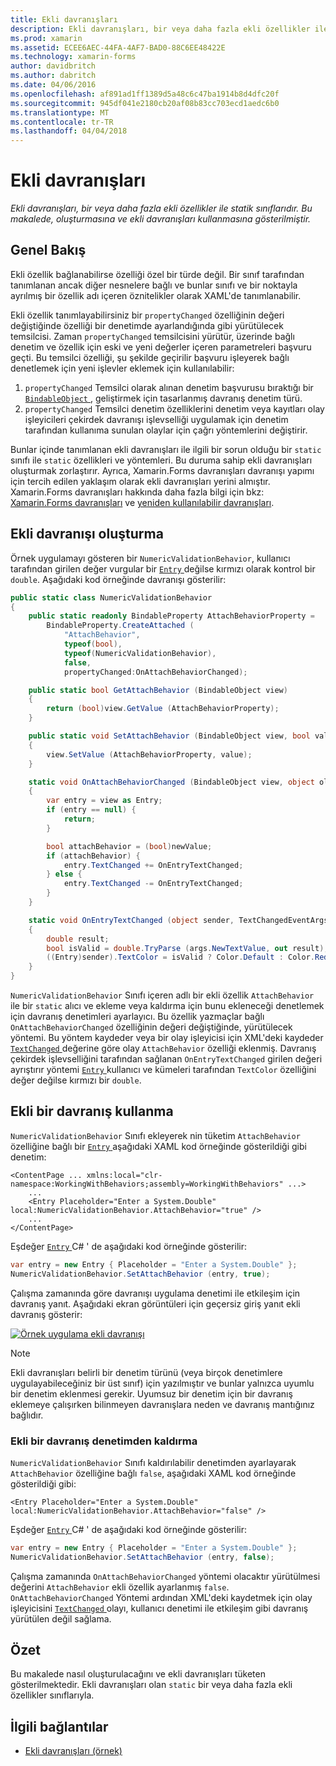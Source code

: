 ```yaml
---
title: Ekli davranışları
description: Ekli davranışları, bir veya daha fazla ekli özellikler ile statik sınıflarıdır. Bu makalede, oluşturmasına ve ekli davranışları kullanmasına gösterilmiştir.
ms.prod: xamarin
ms.assetid: ECEE6AEC-44FA-4AF7-BAD0-88C6EE48422E
ms.technology: xamarin-forms
author: davidbritch
ms.author: dabritch
ms.date: 04/06/2016
ms.openlocfilehash: af891ad1ff1389d5a48c6c47ba1914b8d4dfc20f
ms.sourcegitcommit: 945df041e2180cb20af08b83cc703ecd1aedc6b0
ms.translationtype: MT
ms.contentlocale: tr-TR
ms.lasthandoff: 04/04/2018
---
```

# <a name="attached-behaviors"></a>Ekli davranışları

_Ekli davranışları, bir veya daha fazla ekli özellikler ile statik sınıflarıdır. Bu makalede, oluşturmasına ve ekli davranışları kullanmasına gösterilmiştir._

## <a name="overview"></a>Genel Bakış

Ekli özellik bağlanabilirse özelliği özel bir türde değil. Bir sınıf tarafından tanımlanan ancak diğer nesnelere bağlı ve bunlar sınıfı ve bir noktayla ayrılmış bir özellik adı içeren öznitelikler olarak XAML'de tanımlanabilir.

Ekli özellik tanımlayabilirsiniz bir `propertyChanged` özelliğinin değeri değiştiğinde özelliği bir denetimde ayarlandığında gibi yürütülecek temsilcisi. Zaman `propertyChanged` temsilcisini yürütür, üzerinde bağlı denetim ve özellik için eski ve yeni değerler içeren parametreleri başvuru geçti. Bu temsilci özelliği, şu şekilde geçirilir başvuru işleyerek bağlı denetlemek için yeni işlevler eklemek için kullanılabilir:

1. `propertyChanged` Temsilci olarak alınan denetim başvurusu bıraktığı bir [ `BindableObject` ](https://developer.xamarin.com/api/type/Xamarin.Forms.BindableObject/), geliştirmek için tasarlanmış davranış denetim türü.
1. `propertyChanged` Temsilci denetim özelliklerini denetim veya kayıtları olay işleyicileri çekirdek davranışı işlevselliği uygulamak için denetim tarafından kullanıma sunulan olaylar için çağrı yöntemlerini değiştirir.

Bunlar içinde tanımlanan ekli davranışları ile ilgili bir sorun olduğu bir `static` sınıfı ile `static` özellikleri ve yöntemleri. Bu duruma sahip ekli davranışları oluşturmak zorlaştırır. Ayrıca, Xamarin.Forms davranışları davranışı yapımı için tercih edilen yaklaşım olarak ekli davranışları yerini almıştır. Xamarin.Forms davranışları hakkında daha fazla bilgi için bkz: [Xamarin.Forms davranışları](~/xamarin-forms/app-fundamentals/behaviors/creating.md) ve [yeniden kullanılabilir davranışları](~/xamarin-forms/app-fundamentals/behaviors/reusable/index.md).

## <a name="creating-an-attached-behavior"></a>Ekli davranışı oluşturma

Örnek uygulamayı gösteren bir `NumericValidationBehavior`, kullanıcı tarafından girilen değer vurgular bir [ `Entry` ](https://developer.xamarin.com/api/type/Xamarin.Forms.Entry/) değilse kırmızı olarak kontrol bir `double`. Aşağıdaki kod örneğinde davranışı gösterilir:

```csharp
public static class NumericValidationBehavior
{
    public static readonly BindableProperty AttachBehaviorProperty =
        BindableProperty.CreateAttached (
            "AttachBehavior",
            typeof(bool),
            typeof(NumericValidationBehavior),
            false,
            propertyChanged:OnAttachBehaviorChanged);

    public static bool GetAttachBehavior (BindableObject view)
    {
        return (bool)view.GetValue (AttachBehaviorProperty);
    }

    public static void SetAttachBehavior (BindableObject view, bool value)
    {
        view.SetValue (AttachBehaviorProperty, value);
    }

    static void OnAttachBehaviorChanged (BindableObject view, object oldValue, object newValue)
    {
        var entry = view as Entry;
        if (entry == null) {
            return;
        }

        bool attachBehavior = (bool)newValue;
        if (attachBehavior) {
            entry.TextChanged += OnEntryTextChanged;
        } else {
            entry.TextChanged -= OnEntryTextChanged;
        }
    }

    static void OnEntryTextChanged (object sender, TextChangedEventArgs args)
    {
        double result;
        bool isValid = double.TryParse (args.NewTextValue, out result);
        ((Entry)sender).TextColor = isValid ? Color.Default : Color.Red;
    }
}
```

`NumericValidationBehavior` Sınıfı içeren adlı bir ekli özellik `AttachBehavior` ile bir `static` alıcı ve ekleme veya kaldırma için bunu ekleneceği denetlemek için davranış denetimleri ayarlayıcı. Bu özellik yazmaçlar bağlı `OnAttachBehaviorChanged` özelliğinin değeri değiştiğinde, yürütülecek yöntemi. Bu yöntem kaydeder veya bir olay işleyicisi için XML'deki kaydeder [ `TextChanged` ](https://developer.xamarin.com/api/event/Xamarin.Forms.Entry.TextChanged/) değerine göre olay `AttachBehavior` özelliği eklenmiş. Davranış çekirdek işlevselliğini tarafından sağlanan `OnEntryTextChanged` girilen değeri ayrıştırır yöntemi [ `Entry` ](https://developer.xamarin.com/api/type/Xamarin.Forms.Entry/) kullanıcı ve kümeleri tarafından `TextColor` özelliğini değer değilse kırmızı bir `double`.

## <a name="consuming-an-attached-behavior"></a>Ekli bir davranış kullanma

`NumericValidationBehavior` Sınıfı ekleyerek nin tüketim `AttachBehavior` özelliğine bağlı bir [ `Entry` ](https://developer.xamarin.com/api/type/Xamarin.Forms.Entry/) aşağıdaki XAML kod örneğinde gösterildiği gibi denetim:

```xaml
<ContentPage ... xmlns:local="clr-namespace:WorkingWithBehaviors;assembly=WorkingWithBehaviors" ...>
    ...
    <Entry Placeholder="Enter a System.Double" local:NumericValidationBehavior.AttachBehavior="true" />
    ...
</ContentPage>
```

Eşdeğer [ `Entry` ](https://developer.xamarin.com/api/type/Xamarin.Forms.Entry/) C# ' de aşağıdaki kod örneğinde gösterilir:

```csharp
var entry = new Entry { Placeholder = "Enter a System.Double" };
NumericValidationBehavior.SetAttachBehavior (entry, true);
```

Çalışma zamanında göre davranışı uygulama denetimi ile etkileşim için davranış yanıt. Aşağıdaki ekran görüntüleri için geçersiz giriş yanıt ekli davranış gösterir:

[![](attached-images/screenshots-sml.png "Örnek uygulama ekli davranışı")](attached-images/screenshots.png#lightbox "örnek uygulama ekli davranışı")

> [!NOTE]
> Ekli davranışları belirli bir denetim türünü (veya birçok denetimlere uygulayabileceğiniz bir üst sınıf) için yazılmıştır ve bunlar yalnızca uyumlu bir denetim eklenmesi gerekir. Uyumsuz bir denetim için bir davranış eklemeye çalışırken bilinmeyen davranışlara neden ve davranış mantığınız bağlıdır.

### <a name="removing-an-attached-behavior-from-a-control"></a>Ekli bir davranış denetimden kaldırma

`NumericValidationBehavior` Sınıfı kaldırılabilir denetimden ayarlayarak `AttachBehavior` özelliğine bağlı `false`, aşağıdaki XAML kod örneğinde gösterildiği gibi:

```xaml
<Entry Placeholder="Enter a System.Double" local:NumericValidationBehavior.AttachBehavior="false" />
```

Eşdeğer [ `Entry` ](https://developer.xamarin.com/api/type/Xamarin.Forms.Entry/) C# ' de aşağıdaki kod örneğinde gösterilir:

```csharp
var entry = new Entry { Placeholder = "Enter a System.Double" };
NumericValidationBehavior.SetAttachBehavior (entry, false);
```

Çalışma zamanında `OnAttachBehaviorChanged` yöntemi olacaktır yürütülmesi değerini `AttachBehavior` ekli özellik ayarlanmış `false`. `OnAttachBehaviorChanged` Yöntemi ardından XML'deki kaydetmek için olay işleyicisini [ `TextChanged` ](https://developer.xamarin.com/api/event/Xamarin.Forms.Entry.TextChanged/) olayı, kullanıcı denetimi ile etkileşim gibi davranış yürütülen değil sağlama.

## <a name="summary"></a>Özet

Bu makalede nasıl oluşturulacağını ve ekli davranışları tüketen gösterilmektedir. Ekli davranışları olan `static` bir veya daha fazla ekli özellikler sınıflarıyla.


## <a name="related-links"></a>İlgili bağlantılar

- [Ekli davranışları (örnek)](https://developer.xamarin.com/samples/xamarin-forms/behaviors/attachednumericvalidationbehavior/)
